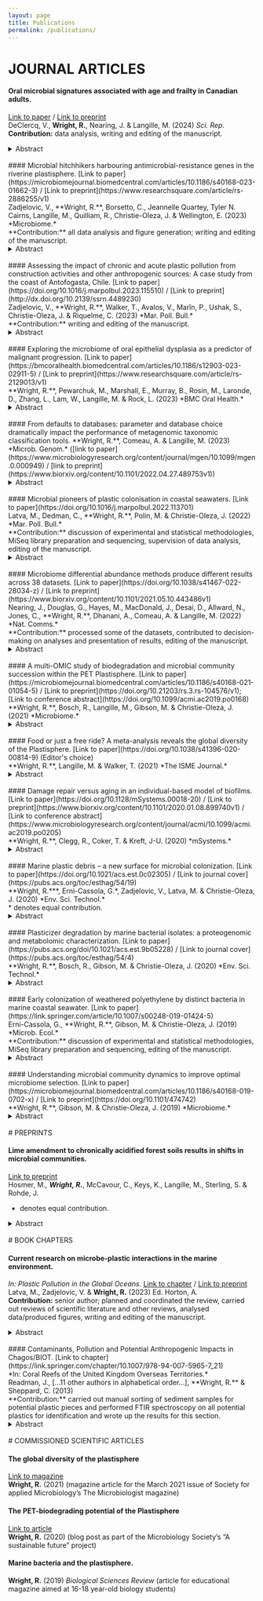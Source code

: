 ```yaml
---
layout: page
title: Publications
permalink: /publications/
---
```


# JOURNAL ARTICLES

#### Oral microbial signatures associated with age and frailty in Canadian adults.
[Link to paper](https://doi.org/10.1038/s41598-024-60409-8) / [Link to preprint](https://www.researchsquare.com/article/rs-3760138/v1)<br>
DeClercq, V., **Wright, R.**, Nearing, J. & Langille, M. (2024) *Sci. Rep.* <br>
**Contribution:** data analysis, writing and editing of the manuscript.<br>
<details>
  <summary>Abstract</summary>
  This study aimed to assess the association between the oral microbiome, age, and frailty. Data and saliva samples were obtained from male and female participants aged 35–70 years (n = 1357). Saliva samples were analysed by 16S rRNA gene sequencing and differences in microbial diversity and community compositions were examined in relation to chronological age and the frailty index (FI). Most alpha diversity measures (Richness, Shannon Diversity, Faith’s Phylogenetic Diversity) showed an inverse association with frailty, whereas a positive association was observed with age and Shannon Diversity and Evenness. A further sex-stratified analysis revealed differences in measures of microbial diversity and composition. Multiple genera were detected as significantly differentially abundant with increasing frailty and age by at least two methods. With age, the relative abundance of Veillonella was reduced in both males and females, whereas increases in Corynebacterium appeared specific to males and Aggregatibacter, Fusobacterium, Neisseria, Stomatobaculum, and Porphyromonas specific to females. Beta diversity was significantly associated with multiple mental health components of the FI. This study shows age and frailty are differentially associated with measures of microbial diversity and composition, suggesting the oral microbiome may be a useful indicator of increased risk of frailty or a potential target for improving health in ageing adults.
</details>
<br>
#### Microbial hitchhikers harbouring antimicrobial-resistance genes in the riverine plastisphere.
[Link to paper](https://microbiomejournal.biomedcentral.com/articles/10.1186/s40168-023-01662-3) / [Link to preprint](https://www.researchsquare.com/article/rs-2886255/v1)<br>
Zadjelovic, V., **Wright, R.**, Borsetto, C., Jeannelle Quartey, Tyler N. Cairns, Langille, M., Quilliam, R., Christie-Oleza, J. & Wellington, E. (2023)  *Microbiome.*<br>
**Contribution:** all data analysis and figure generation; writing and editing of the manuscript.<br>
<details>
<summary>Abstract</summary>
<b>Background</b><br>
The widespread nature of plastic pollution has given rise to wide scientific and social concern regarding the capacity of these materials to serve as vectors for pathogenic bacteria and reservoirs for Antimicrobial Resistance Genes (ARG). In- and ex-situ incubations were used to characterise the riverine plastisphere taxonomically and functionally in order to determine whether antibiotics within the water influenced the ARG profiles in these microbiomes and how these compared to those on natural surfaces such as wood and their planktonic counterparts.<br>
<br>
<b>Results</b><br>
We show that plastics support a taxonomically distinct microbiome containing potential pathogens and ARGs. While the plastisphere was similar to those biofilms that grew on wood, they were distinct from the surrounding water microbiome. Hence, whilst potential opportunistic pathogens (i.e. Pseudomonas aeruginosa, Acinetobacter and Aeromonas) and ARG subtypes (i.e. those that confer resistance to macrolides/lincosamides, rifamycin, sulfonamides, disinfecting agents and glycopeptides) were predominant in all surface-related microbiomes, especially on weathered plastics, a completely different set of potential pathogens (i.e. Escherichia, Salmonella, Klebsiella and Streptococcus) and ARGs (i.e. aminoglycosides, tetracycline, aminocoumarin, fluoroquinolones, nitroimidazole, oxazolidinone and fosfomycin) dominated in the planktonic compartment. Our genome-centric analysis allowed the assembly of 215 Metagenome Assembled Genomes (MAGs), linking ARGs and other virulence-related genes to their host. Interestingly, a MAG belonging to Escherichia –that clearly predominated in water– harboured more ARGs and virulence factors than any other MAG, emphasising the potential virulent nature of these pathogenic-related groups. Finally, ex-situ incubations using environmentally-relevant concentrations of antibiotics increased the prevalence of their corresponding ARGs, but different riverine compartments –including plastispheres– were affected differently by each antibiotic.<br>
<br>
<b>Conclusions</b><br>
Our results provide insights into the capacity of the riverine plastisphere to harbour a distinct set of potentially pathogenic bacteria and function as a reservoir of ARGs. The environmental impact that plastics pose if they act as a reservoir for either pathogenic bacteria or ARGs is aggravated by the persistence of plastics in the environment due to their recalcitrance and buoyancy. Nevertheless, the high similarities with microbiomes growing on natural co-occurring materials and even more worrisome microbiome observed in the surrounding water highlights the urgent need to integrate the analysis of all environmental compartments when assessing risks and exposure to pathogens and ARGs in anthropogenically-impacted ecosystems.<br>
</details>
<br>
#### Assessing the impact of chronic and acute plastic pollution from construction activities and other anthropogenic sources: A case study from the coast of Antofogasta, Chile.
[Link to paper](https://doi.org/10.1016/j.marpolbul.2023.115510) / [Link to preprint](http://dx.doi.org/10.2139/ssrn.4489230)<br>
Zadjelovic, V., **Wright, R.**, Walker, T., Avalos, V., Marîn, P., Ushak, S., Christie-Oleza, J. & Riquelme, C. (2023) *Mar. Poll. Bull.*<br>
**Contribution:** writing and editing of the manuscript.<br>
<details>
<summary>Abstract</summary>
Plastic pollution is a critical environmental issue with far-reaching and not yet fully explored consequences. This study uncovered a significant source of plastic contamination arising from improper application and management of expanded polystyrene (EPS) utilised as expansion joints at a construction site near the coast of Antofagasta, Chile. Through meticulous field observations and calculations, we estimate that a staggering 82.9 million EPS spheres have the potential to be released into the environment from the 7.62 m3 of this material used for the construction of this coastal promenade, constituting a chronic source of pollution. Despite the ongoing construction, we have already evidenced mechanical fragmentation and dispersion of EPS microplastic pollution in the surrounding natural environment. To our knowledge, this is the first study that documents misused construction materials contributing to plastic pollution. In addition to the EPS pollution, our findings reveal an alarming accumulation of litter – an acute pollution source – including plastic cups, bottles, carrier bags, and several other construction materials (e.g. plastic nets, films) that are exacerbating the pollution problems within the region and potentially endangering marine and terrestrial organisms. These observations highlight the urgent need for mitigating measures and intervention policies targeting construction-related plastic and microplastic pollution, along with a more robust regulatory framework for construction activities as well as adequate surveillance and enforcement.
</details>
<br>
#### Exploring the microbiome of oral epithelial dysplasia as a predictor of malignant progression. 
[Link to paper](https://bmcoralhealth.biomedcentral.com/articles/10.1186/s12903-023-02911-5) / [Link to preprint](https://www.researchsquare.com/article/rs-2129013/v1)<br>
**Wright, R.**, Pewarchuk, M., Marshall, E., Murray, B., Rosin, M., Laronde, D., Zhang, L., Lam, W., Langille, M. & Rock, L. (2023) *BMC Oral Health.*<br>
<details>
<summary>Abstract</summary>
A growing body of research associates the oral microbiome and oral cancer. Well-characterized clinical samples with outcome data are required to establish relevant associations between the microbiota and disease. The objective of this study was to characterize the community variations and the functional implications of the microbiome in low-grade oral epithelial dysplasia (OED) using 16S rRNA gene sequencing from annotated archival swabs in progressing (P) and non-progressing (NP) OED. We characterised the microbial community in 90 OED samples — 30 swabs from low-grade OED that progressed to cancer (cases) and 60 swabs from low-grade OED that did not progress after a minimum of 5 years of follow up (matched control subjects). There were small but significant differences between P and NP samples in terms of alpha diversity as well as beta diversity in conjunction with other clinical factors such as age and smoking status for both taxa and functional predictions. Across all samples, the most abundant genus was Streptococcus, followed by Haemophilus, Rothia, and Neisseria. Taxa and predicted functions were identified that were significantly differentially abundant with progression status (all Ps and NPs), when samples were grouped broadly by the number of years between sampling and progression or in specific time to progression for Ps only. However, these differentially abundant features were typically present only at low abundances. For example, Campylobacter was present in slightly higher abundance in Ps (1.72%) than NPs (1.41%) and this difference was significant when Ps were grouped by time to progression. Furthermore, several of the significantly differentially abundant functions were linked to the Campylobacteraceae family in Ps and may justify further investigation. Larger cohort studies to further explore the microbiome as a potential biomarker of risk in OED are warranted.
</details>
<br>
#### From defaults to databases: parameter and database choice dramatically impact the performance of metagenomic taxonomic classification tools.
**Wright, R.**, Comeau, A. & Langille, M. (2023) *Microb. Genom.* ([link to paper](https://www.microbiologyresearch.org/content/journal/mgen/10.1099/mgen.0.000949) / [link to preprint](https://www.biorxiv.org/content/10.1101/2022.04.27.489753v1))<br>
<details>
<summary>Abstract</summary>
In metagenomic analyses of microbiomes, one of the first steps is usually the taxonomic classification of reads by comparison to a database of previously taxonomically classified genomes. While different studies comparing metagenomic taxonomic classification methods have determined that different tools are ‘best’, there are two tools that have been used the most to-date: Kraken (k-mer-based classification against a user-constructed database) and MetaPhlAn (classification by alignment to clade-specific marker genes), the latest versions of which are Kraken2 and MetaPhlAn 3, respectively. We found large discrepancies in both the proportion of reads that were classified as well as the number of species that were identified when we used both Kraken2 and MetaPhlAn 3 to classify reads within metagenomes from human-associated or environmental datasets. We then investigated which of these tools would give classifications closest to the real composition of metagenomic samples using a range of simulated and mock samples and examined the combined impact of tool–parameter–database choice on the taxonomic classifications given. This revealed that there may not be a one-size-fits-all ‘best’ choice. While Kraken2 can achieve better overall performance, with higher precision, recall and F1 scores, as well as alpha- and beta-diversity measures closer to the known composition than MetaPhlAn 3, the computational resources required for this may be prohibitive for many researchers, and the default database and parameters should not be used. We therefore conclude that the best tool–parameter–database choice for a particular application depends on the scientific question of interest, which performance metric is most important for this question and the limit of available computational resources.
</details>
<br>
#### Microbial pioneers of plastic colonisation in coastal seawaters. 
[Link to paper](https://doi.org/10.1016/j.marpolbul.2022.113701)<br>
Latva, M., Dedman, C., **Wright, R.**, Polin, M. & Christie-Oleza, J. (2022) *Mar. Poll. Bull.*<br>
**Contribution:** discussion of experimental and statistical methodologies, MiSeq library preparation and sequencing, supervision of data analysis, editing of the manuscript.<br>
<details>
<summary>Abstract</summary>
Plastics, when entering the environment, are immediately colonised by microorganisms. This modifies their physico-chemical properties as well as their transport and fate in natural ecosystems, but whom pioneers this colonisation in marine ecosystems? Previous studies have focused on microbial communities that develop on plastics after relatively long incubation periods (i.e., days to months), but very little data is available regarding the earliest stages of colonisation on buoyant plastics in marine waters (i.e., minutes or hours). We conducted a preliminary study where the earliest hours of microbial colonisation on buoyant plastics in marine coastal waters were investigated by field incubations and amplicon sequencing of the prokaryotic and eukaryotic communities. Our results show that members of the Bacteroidetes group pioneer microbial attachment to plastics but, over time, their presence is masked by other groups – Gammaproteobacteria at first and later by Alphaproteobacteria. Interestingly, the eukaryotic community on plastics exposed to sunlight became dominated by phototrophic organisms from the phylum Ochrophyta, diatoms at the start and brown algae towards the end of the three-day incubations. This study defines the pioneering microbial community that colonises plastics immediately when entering coastal marine environments and that may set the seeding Plastisphere of plastics in the oceans.
</details>
<br>
#### Microbiome differential abundance methods produce different results across 38 datasets. 
[Link to paper](https://doi.org/10.1038/s41467-022-28034-z) / [Link to preprint](https://www.biorxiv.org/content/10.1101/2021.05.10.443486v1)<br>
Nearing, J., Douglas, G., Hayes, M., MacDonald, J., Desai, D., Allward, N., Jones, C., **Wright, R.**, Dhanani, A., Comeau, A. & Langille, M. (2022) *Nat. Comms.*<br>
**Contribution:** processed some of the datasets, contributed to decision-making on analyses and presentation of results, editing of the manuscript.<br>
<details>
<summary>Abstract</summary>
Identifying differentially abundant microbes is a common goal of microbiome studies. Multiple methods are used interchangeably for this purpose in the literature. Yet, there are few large-scale studies systematically exploring the appropriateness of using these tools interchangeably, and the scale and significance of the differences between them. Here, we compare the performance of 14 differential abundance testing methods on 38 16S rRNA gene datasets with two sample groups. We test for differences in amplicon sequence variants and operational taxonomic units (ASVs) between these groups. Our findings confirm that these tools identified drastically different numbers and sets of significant ASVs, and that results depend on data pre-processing. For many tools the number of features identified correlate with aspects of the data, such as sample size, sequencing depth, and effect size of community differences. ALDEx2 and ANCOM-II produce the most consistent results across studies and agree best with the intersect of results from different approaches. Nevertheless, we recommend that researchers should use a consensus approach based on multiple differential abundance methods to help ensure robust biological interpretations.
</details>
<br>
#### A multi-OMIC study of biodegradation and microbial community succession within the PET Plastisphere. 
[Link to paper](https://microbiomejournal.biomedcentral.com/articles/10.1186/s40168-021-01054-5) / [Link to preprint](https://doi.org/10.21203/rs.3.rs-104576/v1); [Link to conference abstract](https://doi.org/10.1099/acmi.ac2019.po0168)<br>
**Wright, R.**, Bosch, R., Langille, M., Gibson, M. & Christie-Oleza, J. (2021) *Microbiome.*<br>
<details>
<summary>Abstract</summary>
<b>Background</b><br>
Plastics now pollute marine environments across the globe. On entering these environments, plastics are rapidly colonised by a diverse community of microorganisms termed the plastisphere. Members of the plastisphere have a myriad of diverse functions typically found in any biofilm but, additionally, a number of marine plastisphere studies have claimed the presence of plastic-biodegrading organisms, although with little mechanistic verification. Here, we obtained a microbial community from marine plastic debris and analysed the community succession across 6 weeks of incubation with different polyethylene terephthalate (PET) products as the sole carbon source, and further characterised the mechanisms involved in PET degradation by two bacterial isolates from the plastisphere.<br>
<br>
<b>Results</b><br>
We found that all communities differed significantly from the inoculum and were dominated by Gammaproteobacteria, i.e. Alteromonadaceae and Thalassospiraceae at early time points, Alcanivoraceae at later time points and Vibrionaceae throughout. The large number of encoded enzymes involved in PET degradation found in predicted metagenomes and the observation of polymer oxidation by FTIR analyses both suggested PET degradation was occurring. However, we were unable to detect intermediates of PET hydrolysis with metabolomic analyses, which may be attributed to their rapid depletion by the complex community. To further confirm the PET biodegrading potential within the plastisphere of marine plastic debris, we used a combined proteogenomic and metabolomic approach to characterise amorphous PET degradation by two novel marine isolates, Thioclava sp. BHET1 and Bacillus sp. BHET2. The identification of PET hydrolytic intermediates by metabolomics confirmed that both isolates were able to degrade PET. High-throughput proteomics revealed that whilst Thioclava sp. BHET1 used the degradation pathway identified in terrestrial environment counterparts, these were absent in Bacillus sp. BHET2, indicating that either the enzymes used by this bacterium share little homology with those characterised previously, or that this bacterium uses a novel pathway for PET degradation.<br>
<br>
<b>Conclusions</b><br>
Overall, the results of our multi-OMIC characterisation of PET degradation provide a significant step forwards in our understanding of marine plastic degradation by bacterial isolates and communities and evidences the biodegrading potential extant in the plastisphere of marine plastic debris.<br>
</details>
<br>
#### Food or just a free ride? A meta-analysis reveals the global diversity of the Plastisphere.
[Link to paper](https://doi.org/10.1038/s41396-020-00814-9) (Editor's choice)<br>
**Wright, R.**, Langille, M. & Walker, T. (2021) *The ISME Journal.*<br>
<details>
<summary>Abstract</summary>
It is now indisputable that plastics are ubiquitous and problematic in ecosystems globally. Many suggestions have been made about the role that biofilms colonizing plastics in the environment—termed the “Plastisphere”—may play in the transportation and ecological impact of these plastics. By collecting and re-analyzing all raw 16S rRNA gene sequencing and metadata from 2,229 samples within 35 studies, we have performed the first meta-analysis of the Plastisphere in marine, freshwater, other aquatic (e.g., brackish or aquaculture) and terrestrial environments. We show that random forest models can be trained to differentiate between groupings of environmental factors as well as aspects of study design, but—crucially—also between plastics when compared with control biofilms and between different plastic types and community successional stages. Our meta-analysis confirms that potentially biodegrading Plastisphere members, the hydrocarbonoclastic Oceanospirillales and Alteromonadales are consistently more abundant in plastic than control biofilm samples across multiple studies and environments. This indicates the predilection of these organisms for plastics and confirms the urgent need for their ability to biodegrade plastics to be comprehensively tested. We also identified key knowledge gaps that should be addressed by future studies.
</details>
<br>
#### Damage repair versus aging in an individual-based model of biofilms.
[Link to paper](https://doi.org/10.1128/mSystems.00018-20) / [Link to preprint](https://www.biorxiv.org/content/10.1101/2020.01.08.899740v1) / [Link to conference abstract](https://www.microbiologyresearch.org/content/journal/acmi/10.1099/acmi.ac2019.po0205)<br>
**Wright, R.**, Clegg, R., Coker, T. & Kreft, J-U. (2020) *mSystems.* <br>
<details>
<summary>Abstract</summary>
The extent of senescence due to damage accumulation—or aging—is evidently evolvable as it differs hugely between species and is not universal, suggesting that its fitness advantages depend on life history and environment. In contrast, repair of damage is present in all organisms studied. Despite the fundamental trade-off between investing resources into repair or into growth, repair and segregation of damage have not always been considered alternatives. For unicellular organisms, unrepaired damage could be divided asymmetrically between daughter cells, leading to senescence of one and rejuvenation of the other. Repair of “unicells” has been predicted to be advantageous in well-mixed environments such as chemostats. Most microorganisms, however, live in spatially structured systems, such as biofilms, with gradients of environmental conditions and cellular physiology as well as a clonal population structure. To investigate whether this clonal structure might favor senescence by damage segregation (a division-of-labor strategy akin to the germline-soma division in multicellular organisms), we used an individual-based computational model and developed an adaptive repair strategy where cells respond to their current intracellular damage levels by investing into repair machinery accordingly. Our simulations showed that the new adaptive repair strategy was advantageous provided that growth was limited by substrate availability, which is typical for biofilms. Thus, biofilms do not favor a germline-soma-like division of labor between daughter cells in terms of damage segregation. We suggest that damage segregation is beneficial only when extrinsic mortality is high, a degree of multicellularity is present, and an active mechanism makes segregation effective.<br>
<b>IMPORTANCE</b> Damage is an inevitable consequence of life. For unicellular organisms, this leads to a trade-off between allocating resources into damage repair or into growth coupled with segregation of damage upon cell division, i.e., aging and senescence. Few studies considered repair as an alternative to senescence. None considered biofilms, where the majority of unicellular organisms live, although fitness advantages in well-mixed systems often turn into disadvantages in spatially structured systems such as biofilms. We compared the fitness consequences of aging versus an adaptive repair mechanism based on sensing damage, using an individual-based model of a generic unicellular organism growing in biofilms. We found that senescence is not beneficial provided that growth is limited by substrate availability. Instead, it is useful as a stress response to deal with damage that failed to be repaired when (i) extrinsic mortality was high; (ii) a degree of multicellularity was present; and (iii) damage segregation was effective.
</details>
<br>
#### Marine plastic debris – a new surface for microbial colonization. 
[Link to paper](https://doi.org/10.1021/acs.est.0c02305) / [Link to journal cover](https://pubs.acs.org/toc/esthag/54/19)<br>
**Wright, R.***, Erni-Cassola, G.*, Zadjelovic, V., Latva, M. & Christie-Oleza, J. (2020) *Env. Sci. Technol.* <br>
* denotes equal contribution.<br>
<details>
<summary>Abstract</summary>
Plastics become rapidly colonized by microbes when released into marine environments. This microbial community—the Plastisphere—has recently sparked a multitude of scientific inquiries and generated a breadth of knowledge, which we bring together in this review. Besides providing a better understanding of community composition and biofilm development in marine ecosystems, we critically discuss current research on plastic biodegradation and the identification of potentially pathogenic “hitchhikers” in the Plastisphere. The Plastisphere is at the interface between the plastic and its surrounding milieu, and thus drives every interaction that this synthetic material has with its environment, from ecotoxicity and new links in marine food webs to the fate of the plastics in the water column. We conclude that research so far has not shown Plastisphere communities to starkly differ from microbial communities on other inert surfaces, which is particularly true for mature biofilm assemblages. Furthermore, despite progress that has been made in this field, we recognize that it is time to take research on plastic–Plastisphere–environment interactions a step further by identifying present gaps in our knowledge and offering our perspective on key aspects to be addressed by future studies: (I) better physical characterization of marine biofilms, (II) inclusion of relevant controls, (III) study of different successional stages, (IV) use of environmentally relevant concentrations of biofouled microplastics, and (V) prioritization of gaining a mechanistic and functional understanding of Plastisphere communities.
</details>
<br>
#### Plasticizer degradation by marine bacterial isolates: a proteogenomic and metabolomic characterization. 
[Link to paper](https://pubs.acs.org/doi/10.1021/acs.est.9b05228) / [Link to journal cover](https://pubs.acs.org/toc/esthag/54/4)<br>
**Wright, R.**, Bosch, R., Gibson, M. & Christie-Oleza, J. (2020) *Env. Sci. Technol.* <br>
<details>
<summary>Abstract</summary>
Many commercial plasticizers are toxic endocrine-disrupting chemicals that are added to plastics during manufacturing and may leach out once they reach the environment. Traditional phthalic acid ester plasticizers (PAEs), such as dibutyl phthalate (DBP) and bis(2-ethyl hexyl) phthalate (DEHP), are now increasingly being replaced with more environmentally friendly alternatives, such as acetyl tributyl citrate (ATBC). While the metabolic pathways for PAE degradation have been established in the terrestrial environment, to our knowledge, the mechanisms for ATBC biodegradation have not been identified previously and plasticizer degradation in the marine environment remains underexplored. From marine plastic debris, we enriched and isolated microbes able to grow using a range of plasticizers and, for the first time, identified the pathways used by two phylogenetically distinct bacteria to degrade three different plasticizers (i.e., DBP, DEHP, and ATBC) via a comprehensive proteogenomic and metabolomic approach. This integrated multi-OMIC study also revealed the different mechanisms used for ester side-chain removal from the different plasticizers (esterases and enzymes involved in the β-oxidation pathway) as well as the molecular response to deal with toxic intermediates, that is, phthalate, and the lower biodegrading potential detected for ATBC than for PAE plasticizers. This study highlights the metabolic potential that exists in the biofilms that colonize plastics—the Plastisphere—to effectively biodegrade plastic additives and flags the inherent importance of microbes in reducing plastic toxicity in the environment.
</details>
<br>
#### Early colonization of weathered polyethylene by distinct bacteria in marine coastal seawater. 
[Link to paper](https://link.springer.com/article/10.1007/s00248-019-01424-5)<br>
Erni-Cassola, G., **Wright, R.**, Gibson, M. & Christie-Oleza, J. (2019) *Microb. Ecol.* <br>
**Contribution:** discussion of experimental and statistical methodologies, MiSeq library preparation and sequencing, editing of the manuscript.<br>
<details>
<summary>Abstract</summary>
Plastic debris in aquatic environments is rapidly colonized by a diverse community of microorganisms, often referred to as the “Plastisphere.” Given that common plastics are derived from fossil fuels, one would expect that Plastispheres should be enriched with obligate hydrocarbon-degrading bacteria (OHCB). So far, though, different polymer types do not seem to exert a strong effect on determining the composition of the Plastisphere, and putative biodegrading bacteria are only found as rare taxa within these biofilms. Here, we show through 16S rRNA gene sequencing that the enrichment of a prominent OHCB member on weathered and non-weathered polyethylene only occurred at early stages of colonization (i.e., after 2 days of incubation in coastal marine water; 5.8% and 3.7% of relative abundance, respectively, vs. 0.6% on glass controls). As biofilms matured, these bacteria decreased in relative abundance on all materials (< 0.3% after 9 days). Apart from OHCB, weathered polyethylene strongly enriched for other distinct organisms during early stages of colonization, such as a specific member of the Roseobacter group and a member of the genus Aestuariibacter (median 26.9% and 1.8% of the community, respectively), possibly as a consequence of the availability of short-oxidized chains generated from weathering. Our results demonstrate that Plastispheres can vary in accordance with the weathering state of the material and that very early colonizing communities are enriched with taxa that can potentially degrade hydrocarbons. Given the lack of persistent enrichment and overall community convergence between materials over time, common non-hydrolysable polymers might not serve as an important source of carbon for mature Plastispheres once the labile substrates generated from weathering have been depleted.
</details>
<br>
#### Understanding microbial community dynamics to improve optimal microbiome selection.
[Link to paper](https://microbiomejournal.biomedcentral.com/articles/10.1186/s40168-019-0702-x) / [Link to preprint](https://doi.org/10.1101/474742)<br>
**Wright, R.**, Gibson, M. & Christie-Oleza, J. (2019) *Microbiome.* <br>
<details>
<summary>Abstract</summary>
<b>Background</b><br>
Artificial selection of microbial communities that perform better at a desired process has seduced scientists for over a decade, but the method has not been systematically optimised nor the mechanisms behind its success, or failure, determined. Microbial communities are highly dynamic and, hence, go through distinct and rapid stages of community succession, but the consequent effect this may have on artificially selected communities is unknown.<br>
<br>
<b>Results</b><br>
Using chitin as a case study, we successfully selected for microbial communities with enhanced chitinase activities but found that continuous optimisation of incubation times between selective transfers was of utmost importance. The analysis of the community composition over the entire selection process revealed fundamental aspects in microbial ecology: when incubation times between transfers were optimal, the system was dominated by Gammaproteobacteria (i.e. main bearers of chitinase enzymes and drivers of chitin degradation), before being succeeded by cheating, cross-feeding and grazing organisms.<br>
<br>
<b>Conclusions</b><br>
The selection of microbiomes to enhance a desired process is widely used, though the success of artificially selecting microbial communities appears to require optimal incubation times in order to avoid the loss of the desired trait as a consequence of an inevitable community succession. A comprehensive understanding of microbial community dynamics will improve the success of future community selection studies.<br>
</details>
<br>
# PREPRINTS

#### Lime amendment to chronically acidified forest soils results in shifts in microbial communities.
[Link to preprint](https://doi.org/10.21203/rs.3.rs-3876773/v1)<br>
Hosmer, M.*, **Wright, R.***, McCavour, C., Keys, K., Langille, M., Sterling, S. & Rohde, J. <br>
* denotes equal contribution. <br>
<details>
<summary>Abstract</summary>
A consequence of past acid rain events has been chronic acidification of both Nova Scotian forests and watersheds, leading to a loss of essential nutrients and subsequently to decreased forest productivity and biodiversity. Liming – supplementing forests with crushed rock (dolomite, limestone, or basalt) – can restore essential nutrients to acidified soils as well as increasing the pH of the soils and the carbon capture by forests by promotion of tree growth. The effectiveness of liming treatments have often been assessed biologically through tree growth measurements, but microorganisms respond rapidly to changes in pH and nutrient availability, and would potentially provide early insights into forest recovery. However, the impact of liming on the soil microbiome is not well understood; understanding the impacts of liming on a micro as well as a macro level will help to determine whether liming is a good remediation strategy for Nova Scotia. A pilot study evaluating liming in acidified forests in Nova Scotia began in 2017. Microbiome analyses (prokaryotic 16S rRNA and fungal ITS2 gene amplicon sequencing) of three different depths (horizons) of soil show significant differences between lime-treated and control soils for the prokaryotic but not fungal communities, particularly in the uppermost soil horizon sampled. Notably, several genera, particularly from the Bacteroidia class, were significantly more abundant in treated than control soils in both upper soil horizons. The impacts of liming treatment were smaller in the deepest soil horizon sampled, suggesting that lime amendment either takes longer to reach these depths, or has little impact on these microbial communities. Future studies that investigate the functional capacity of these microbial communities and longitudinal follow-ups are warranted.
</details>
<br>
# BOOK CHAPTERS

#### Current research on microbe-plastic interactions in the marine environment. 
*In: Plastic Pollution in the Global Oceans.*
[Link to chapter](https://doi.org/10.1142/9789811259111_0011) / [Link to preprint](https://www.preprints.org/manuscript/202107.0273/v1)<br>
Latva, M., Zadjelovic, V. & **Wright, R.** (2023) Ed. Horton, A. <br>
**Contribution:** senior author; planned and coordinated the review, carried out reviews of scientific literature and other reviews, analysed data/produced figures, writing and editing of the manuscript.<br>
<details>
<summary>Abstract</summary>
The microbial colonisers of plastics – the ‘plastisphere’ – can affect all interactions that plastics have with their surrounding environments. While only specifically characterised within the last 10 years, at the beginning of 2021 there were 140 primary research and 65 review articles that investigate at least one aspect of the plastisphere. We gathered information on the locations and methodologies used by each of the primary research articles, highlighting several aspects of plastisphere research that remain understudied: (i) the non-bacterial plastisphere constituents; (ii) the mechanisms used to degrade plastics by marine isolates or communities; (iii) the capacity for plastisphere members to be pathogenic or carry antimicrobial resistance genes; and (iv) meta-OMIC characterisations of the plastisphere. We have also summarised the topics covered by the existing plastisphere review articles, identifying areas that have received less attention to date – most of which are in line with the areas that have fewer primary research articles. Therefore, in addition to providing an overview of some fundamental topics such as biodegradation and community assembly, we discuss the importance of eukaryotes in shaping the plastisphere, potential pathogens carried by plastics and the impact of the plastisphere on plastic transport and biogeochemical cycling. Finally, we summarise the future directions suggested by the reviews that we have evaluated and suggest other key research questions.
</details>
<br>
#### Contaminants, Pollution and Potential Anthropogenic Impacts in Chagos/BIOT.
[Link to chapter](https://link.springer.com/chapter/10.1007/978-94-007-5965-7_21)<br>
*In: Coral Reefs of the United Kingdom Overseas Territories.*<br>
Readman, J., […11 other authors in alphabetical order…], **Wright, R.** & Sheppard, C. (2013) <br>
**Contribution:** carried out manual sorting of sediment samples for potential plastic pieces and performed FTIR spectroscopy on all potential plastics for identification and wrote up the results for this section.<br>
<details>
<summary>Abstract</summary>
A broad range of chemical contaminants and pollutants have been measured within the Chagos Archipelago. Contamination is amongst the lowest in the world. Whilst much data is in the open literature, the chapter also includes details of extensive pollution monitoring for the atoll Diego Garcia which hosts a military facility. Hydrocarbons present are primarily of a natural origin with negligible evidence of contamination from petroleum or combustion origins. Tar balls, however, have been reported on several beaches in the Archipelago. Analyses of faecal steroids provide negligible evidence of sewage contamination. ‘Persistent organic pollutants’ (POPs), including PCBs and pesticides, were generally below analytical detection limits, as were polyfluorinated compounds, brominated, chlorinated and organo-phosphorous flame retardants, fluorinated tensides, and surfactants (PFOS). Antifouling biocides and herbicides in Diego Garcia show negligible contamination. Metal concentrations are very low. Levels of most contaminants are typically comparable to those recorded in environments perceived to be pristine, for example, the Antarctic. In Diego Garcia, extensive monitoring includes regular analyses in accredited US laboratories of over one hundred metals and organic contaminants. Results generally reveal concentrations below detection limits. This is in agreement with the open literature surveys. These legislated assessments are designed to ensure both environmental and human health preservation. Whilst many detection limits are higher than those of the independent surveys, they generally confirm the pristine nature of the Archipelago. Beach surveys, however, revealed a surprisingly high number of pieces of debris throughout the Archipelago, mainly plastics of South East Asian origin. The number of litter pieces in Diego Garcia was less than in the other atolls, reductions being attributed to beach clean-up events. Microplastic contamination is shown to be both widespread and relatively high compared to other locations on a global scale, and there were significantly more microplastics at uninhabited atolls compared to the Diego Garcia, showing the potential for microplastics to accumulate in remote locations. Holothurian (sea cucumber) poaching has been another significant environmental pressure on the coral reefs of Chagos and is included in this review, in view of the reported ecological benefits of the group to reef health and resilience.
</details>
<br>
# COMMISSIONED SCIENTIFIC ARTICLES

#### The global diversity of the plastisphere
[Link to magazine](https://sfam.org.uk/knowledge/microbiologist-magazine.html)<br>
**Wright, R.** (2021)  (magazine article for the March 2021 issue of Society for applied Microbiology’s The Microbiologist magazine)<br>

#### The PET-biodegrading potential of the Plastisphere
[Link to article](https://microbiologysociety.org/our-work/75th-anniversary-a-sustainable-future/circular-economy/circular-economy-case-studies/the-pet-biodegrading-potential-of-the-plastisphere.html)<br>
**Wright, R.** (2020) (blog post as part of the Microbiology Society’s “A sustainable future” project)<br>

#### Marine bacteria and the plastisphere. 
**Wright, R.** (2019) *Biological Sciences Review* (article for educational magazine aimed at 16-18 year-old biology students)

